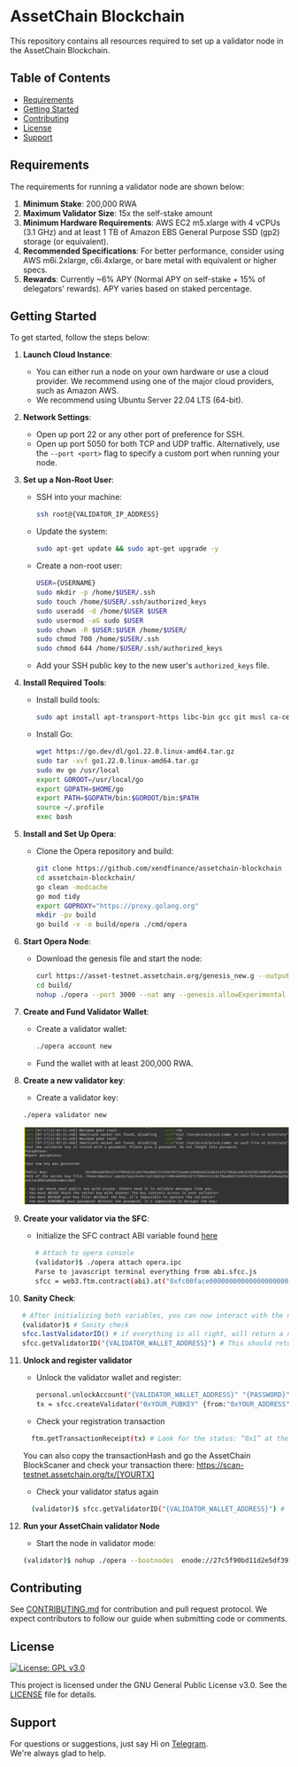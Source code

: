 # AssetChain Blockchain

This repository contains all resources required to set up a validator node in the AssetChain Blockchain.

## Table of Contents
- [Requirements](#requirements)
- [Getting Started](#getting-started)
- [Contributing](#contributing)
- [License](#license)
- [Support](#support)

## Requirements

The requirements for running a validator node are shown below:

1. **Minimum Stake**: 200,000 RWA
2. **Maximum Validator Size**: 15x the self-stake amount
3. **Minimum Hardware Requirements**: AWS EC2 m5.xlarge with 4 vCPUs (3.1 GHz) and at least 1 TB of Amazon EBS General Purpose SSD (gp2) storage (or equivalent).
4. **Recommended Specifications**: For better performance, consider using AWS m6i.2xlarge, c6i.4xlarge, or bare metal with equivalent or higher specs.
5. **Rewards**: Currently ~6% APY (Normal APY on self-stake + 15% of delegators' rewards). APY varies based on staked percentage.

## Getting Started

To get started, follow the steps below:

1. **Launch Cloud Instance**:
   - You can either run a node on your own hardware or use a cloud provider. We recommend using one of the major cloud providers, such as Amazon AWS.
   - We recommend using Ubuntu Server 22.04 LTS (64-bit).

2. **Network Settings**:
   - Open up port 22 or any other port of preference for SSH.
   - Open up port 5050 for both TCP and UDP traffic. Alternatively, use the `--port <port>` flag to specify a custom port when running your node.

3. **Set up a Non-Root User**:
   - SSH into your machine:
     ```bash
     ssh root@{VALIDATOR_IP_ADDRESS}
     ```
   - Update the system:
     ```bash
     sudo apt-get update && sudo apt-get upgrade -y
     ```
   - Create a non-root user:
     ```bash
     USER={USERNAME}
     sudo mkdir -p /home/$USER/.ssh
     sudo touch /home/$USER/.ssh/authorized_keys
     sudo useradd -d /home/$USER $USER
     sudo usermod -aG sudo $USER
     sudo chown -R $USER:$USER /home/$USER/
     sudo chmod 700 /home/$USER/.ssh
     sudo chmod 644 /home/$USER/.ssh/authorized_keys
     ```
   - Add your SSH public key to the new user's `authorized_keys` file.

4. **Install Required Tools**:
   - Install build tools:
     ```bash
     sudo apt install apt-transport-https libc-bin gcc git musl ca-certificates curl zsh make unzip build-essential gawk wget bison flex
     ```
   - Install Go:
     ```bash
     wget https://go.dev/dl/go1.22.0.linux-amd64.tar.gz
     sudo tar -xvf go1.22.0.linux-amd64.tar.gz
     sudo mv go /usr/local
     export GOROOT=/usr/local/go
     export GOPATH=$HOME/go
     export PATH=$GOPATH/bin:$GOROOT/bin:$PATH
     source ~/.profile
     exec bash
     ```

5. **Install and Set Up Opera**:
   - Clone the Opera repository and build:
     ```bash
     git clone https://github.com/xendfinance/assetchain-blockchain
     cd assetchain-blockchain/
     go clean -modcache
     go mod tidy
     export GOPROXY="https://proxy.golang.org"
     mkdir -pv build
     go build -v -o build/opera ./cmd/opera
     ```

6. **Start Opera Node**:
   - Download the genesis file and start the node:
     ```bash
     curl https://asset-testnet.assetchain.org/genesis_new.g --output genesis.g
     cd build/
     nohup ./opera --port 3000 --nat any --genesis.allowExperimental --genesis ../genesis.g --http --http.addr="0.0.0.0" --http.port=4000 --http.corsdomain=* --http.vhosts=* --http.api=eth,debug,net,admin,web3,personal,txpool,ftm,dag --bootnodes="enode://27c5f90bd11d2e5df3901c8f893cfcbe0e62c0edfda88170eff43a87eb54c333a1ddce3dc6765eeeccfd37f01e614373e2d0449512735e4a96f528ea53e87ddf@34.147.162.187:3000" > opera.log &
     ```

7. **Create and Fund Validator Wallet**:
   - Create a validator wallet:
     ```bash
     ./opera account new
     ```
   - Fund the wallet with at least 200,000 RWA.

8. **Create a new validator key**:
    - Create a validator key:
     ```bash
     ./opera validator new
     ```
     ![alt text](image.png)

9. **Create your validator via the SFC**:
   - Initialize the SFC contract ABI variable found [here](abi/sfcc.js)
   ```bash
      # Attach to opera console
      (validator)$ ./opera attach opera.ipc
      Parse to javascript terminal everything from abi.sfcc.js
      sfcc = web3.ftm.contract(abi).at("0xfc00face00000000000000000000000000000000")
   ```

10. **Sanity Check**:
    
   ```bash
      # After initializing both variables, you can now interact with the network’s SFC. Enter the following command to check that everything works as expected:
      (validator)$ # Sanity check
      sfcc.lastValidatorID() # if everything is all right, will return a non-zero value
      sfcc.getValidatorID("{VALIDATOR_WALLET_ADDRESS}") # This should return 0, as you are not registered as a validator yet:
   ```

11. **Unlock and register validator**
    - Unlock the validator wallet and register:
      ```bash
      personal.unlockAccount("{VALIDATOR_WALLET_ADDRESS}" "{PASSWORD}" 60)
      tx = sfcc.createValidator("0xYOUR_PUBKEY" {from:"0xYOUR_ADDRESS" value: web3.toWei("200000.0" "ftm")}) # 200000.0 RWA
      ```
    - Check your registration transaction
    ```bash
      ftm.getTransactionReceipt(tx) # Look for the status: “0x1” at the bottom, which means the transaction was successful:
     ```
     You can also copy the transactionHash and go the AssetChain BlockScaner and check your transaction there:
     https://scan-testnet.assetchain.org/tx/[YOURTX]

    - Check your validator status again
    ```bash
      (validator)$ sfcc.getValidatorID("{VALIDATOR_WALLET_ADDRESS}") # It should now return something other than “0”:
    ```


12. **Run your AssetChain validator Node**
    - Start the node in validator mode:
    ```bash
    (validator)$ nohup ./opera --bootnodes  enode://27c5f90bd11d2e5df3901c8f893cfcbe0e62c0edfda88170eff43a87eb54c333a1ddce3dc6765eeeccfd37f01e614373e2d0449512735e4a96f528ea53e87ddf@34.147.162.187:3000 --validator.id ID --validator.pubkey 0xPubkey --validator.password /path/to/password > validator.log &
    ```



## Contributing

See [CONTRIBUTING.md](https://github.com/xendfinance/nodesale/CONTRIBUTING.md) for contribution and pull request protocol. We expect contributors to follow our guide when submitting code or comments.

## License

[![License: GPL v3.0](https://img.shields.io/badge/License-GPL%20v3-blue.svg)](https://www.gnu.org/licenses/gpl-3.0)

This project is licensed under the GNU General Public License v3.0. See the [LICENSE](LICENSE) file for details.

## Support

For questions or suggestions, just say Hi on [Telegram](https://t.me/xendfinancedevs).  
We're always glad to help.
